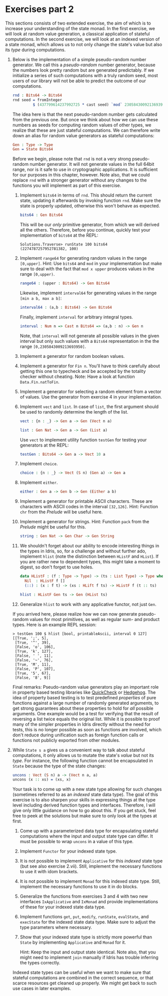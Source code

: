 # Exercises part 2

This sections consists of two extended exercise, the aim of which is to increase your understanding of the state monad. In the first exercise, we will look at random value generation, a classical application of stateful computations. In the second exercise, we will look at an indexed version of a state monad, which allows us to not only change the state's value but also its *type* during computations.

1. Below is the implementation of a simple pseudo-random number generator. We call this a *pseudo-random* number generator, because the numbers look pretty random but are generated predictably. If we initialize a series of such computations with a truly random seed, most users of our library will not be able to predict the outcome of our computations.

   ```idris
   rnd : Bits64 -> Bits64
   rnd seed = fromInteger
            $ (437799614237992725 * cast seed) `mod` 2305843009213693951
   ```

   The idea here is that the next pseudo-random number gets calculated from the previous one. But once we think about how we can use these numbers as seeds for computing random values of other types, we realize that these are just stateful computations. We can therefore write down an alias for random value generators as stateful computations:

   ```idris
   Gen : Type -> Type
   Gen = State Bits64
   ```

   Before we begin, please note that `rnd` is not a very strong pseudo-random number generator. It will not generate values in the full 64bit range, nor is it safe to use in cryptographic applications. It is sufficient for our purposes in this chapter, however. Note also, that we could replace `rnd` with a stronger generator without any changes to the functions you will implement as part of this exercise.

   01. Implement `bits64` in terms of `rnd`. This should return the current state, updating it afterwards by invoking function `rnd`. Make sure the state is properly updated, otherwise this won't behave as expected.

       ```idris
       bits64 : Gen Bits64
       ```

       This will be our *only* primitive generator, from which we will derived all the others. Therefore, before you continue, quickly test your implementation of `bits64` at the REPL:

       ```repl
       Solutions.Traverse> runState 100 bits64
       (2274787257952781382, 100)
       ```

   02. Implement `range64` for generating random values in the range `[0,upper]`. Hint: Use `bits64` and `mod` in your implementation but make sure to deal with the fact that `mod x upper` produces values in the range `[0,upper)`.

       ```idris
       range64 : (upper : Bits64) -> Gen Bits64
       ```

       Likewise, implement `interval64` for generating values in the range `[min a b, max a b]`:

       ```idris
       interval64 : (a,b : Bits64) -> Gen Bits64
       ```

       Finally, implement `interval` for arbitrary integral types.

       ```idris
       interval : Num n => Cast n Bits64 => (a,b : n) -> Gen n
       ```

       Note, that `interval` will not generate all possible values in the given interval but only such values with a `Bits64` representation in the the range `[0,2305843009213693950]`.

   03. Implement a generator for random boolean values.

   04. Implement a generator for `Fin n`. You'll have to think carefully about getting this one to typecheck and be accepted by the totality checker without cheating. Note: Have a look at function `Data.Fin.natToFin`.

   05. Implement a generator for selecting a random element from a vector of values. Use the generator from exercise 4 in your implementation.

   06. Implement `vect` and `list`. In case of `list`, the first argument should be used to randomly determine the length of the list.

       ```idris
       vect : {n : _} -> Gen a -> Gen (Vect n a)

       list : Gen Nat -> Gen a -> Gen (List a)
       ```

       Use `vect` to implement utility function `testGen` for testing your generators at the REPL:

       ```idris
       testGen : Bits64 -> Gen a -> Vect 10 a
       ```

   07. Implement `choice`.

       ```idris
       choice : {n : _} -> Vect (S n) (Gen a) -> Gen a
       ```

   08. Implement `either`.

       ```idris
       either : Gen a -> Gen b -> Gen (Either a b)
       ```

   09. Implement a generator for printable ASCII characters. These are characters with ASCII codes in the interval `[32,126]`. Hint: Function `chr` from the *Prelude* will be useful here.

   10. Implement a generator for strings. Hint: Function `pack` from the *Prelude* might be useful for this.

       ```idris
       string : Gen Nat -> Gen Char -> Gen String
       ```

   11. We shouldn't forget about our ability to encode interesting things in the types in Idris, so, for a challenge and without further ado, implement `hlist` (note the distinction between `HListF` and `HList`). If you are rather new to dependent types, this might take a moment to digest, so don't forget to use holes.

       ```idris
       data HListF : (f : Type -> Type) -> (ts : List Type) -> Type where
         Nil  : HListF f []
         (::) : (x : f t) -> (xs : HLift f ts) -> HListF f (t :: ts)

       hlist : HListF Gen ts -> Gen (HList ts)
       ```

   12. Generalize `hlist` to work with any applicative functor, not just `Gen`.

   If you arrived here, please realize how we can now generate pseudo-random values for most primitives, as well as regular sum- and product types. Here is an example REPL session:

   ```repl
   > testGen 100 $ hlist [bool, printableAscii, interval 0 127]
   [[True, ';', 5],
    [True, '^', 39],
    [False, 'o', 106],
    [True, 'k', 127],
    [False, ' ', 11],
    [False, '~', 76],
    [True, 'M', 11],
    [False, 'P', 107],
    [True, '5', 67],
    [False, '8', 9]]
   ```

   Final remarks: Pseudo-random value generators play an important role in property based testing libraries like [QuickCheck](https://hackage.haskell.org/package/QuickCheck) or [Hedgehog](https://github.com/stefan-hoeck/idris2-hedgehog). The idea of property based testing is to test predefined *properties* of pure functions against a large number of randomly generated arguments, to get strong guarantees about these properties to hold for *all* possible arguments. One example would be a test for verifying that the result of reversing a list twice equals the original list. While it is possible to proof many of the simpler properties in Idris directly without the need for tests, this is no longer possible as soon as functions are involved, which don't reduce during unification such as foreign function calls or functions not publicly exported from other modules.

2. While `State s a` gives us a convenient way to talk about stateful computations, it only allows us to mutate the state's *value* but not its *type*. For instance, the following function cannot be encapsulated in `State` because the type of the state changes:

   ```idris
   uncons : Vect (S n) a -> (Vect n a, a)
   uncons (x :: xs) = (xs, x)
   ```

   Your task is to come up with a new state type allowing for such changes (sometimes referred to as an *indexed* state data type). The goal of this exercise is to also sharpen your skills in expressing things at the type level including derived function types and interfaces. Therefore, I will give only little guidance on how to go about this. If you get stuck, feel free to peek at the solutions but make sure to only look at the types at first.

   1. Come up with a parameterized data type for encapsulating stateful computations where the input and output state type can differ. It must be possible to wrap `uncons` in a value of this type.

   2. Implement `Functor` for your indexed state type.

   3. It is not possible to implement `Applicative` for this *indexed* state type (but see also exercise 2.vii). Still, implement the necessary functions to use it with idom brackets.

   4. It is not possible to implement `Monad` for this indexed state type. Still, implement the necessary functions to use it in do blocks.

   5. Generalize the functions from exercises 3 and 4 with two new interfaces `IxApplicative` and `IxMonad` and provide implementations of these for your indexed state data type.

   6. Implement functions `get`, `put`, `modify`, `runState`, `evalState`, and `execState` for the indexed state data type. Make sure to adjust the type parameters where necessary.

   7. Show that your indexed state type is strictly more powerful than `State` by implementing `Applicative` and `Monad` for it.

      Hint: Keep the input and output state identical. Note also, that you might need to implement `join` manually if Idris has trouble inferring the types correctly.

   Indexed state types can be useful when we want to make sure that stateful computations are combined in the correct sequence, or that scarce resources get cleaned up properly. We might get back to such use cases in later examples.
